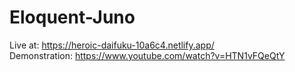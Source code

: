 # Eloquent-Juno

Live at: https://heroic-daifuku-10a6c4.netlify.app/   
Demonstration: https://www.youtube.com/watch?v=HTN1vFQeQtY    

